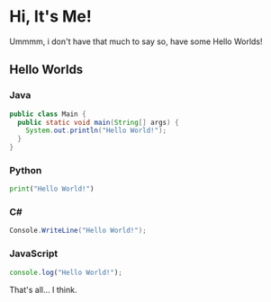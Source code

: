 # Hi, It's Me!
Ummmm, i don't have that much to say so, have some Hello Worlds!

## Hello Worlds
### Java
```java
public class Main {
  public static void main(String[] args) {
    System.out.println("Hello World!");
  }
}
```
### Python
```py
print("Hello World!")
```
### C#
```cs
Console.WriteLine("Hello World!");
```
### JavaScript
```js
console.log("Hello World!");
```
That's all... I think.
